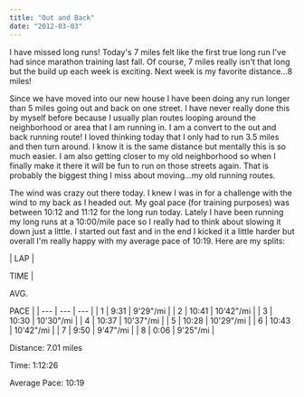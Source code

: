 ```yaml
---
title: "Out and Back"
date: "2012-03-03"
---
```


I have missed long runs! Today's 7 miles felt like the first true long run I've had since marathon training last fall. Of course, 7 miles really isn't that long but the build up each week is exciting. Next week is my favorite distance...8 miles! 

  

Since we have moved into our new house I have been doing any run longer than 5 miles going out and back on one street. I have never really done this by myself before because I usually plan routes looping around the neighborhood or area that I am running in. I am a convert to the out and back running route! I loved thinking today that I only had to run 3.5 miles and then turn around. I know it is the same distance but mentally this is so much easier. I am also getting closer to my old neighborhood so when I finally make it there it will be fun to run on those streets again. That is probably the biggest thing I miss about moving...my old running routes.

  

The wind was crazy out there today. I knew I was in for a challenge with the wind to my back as I headed out. My goal pace (for training purposes) was between 10:12 and 11:12 for the long run today. Lately I have been running my long runs at a 10:00/mile pace so I really had to think about slowing it down just a little. I started out fast and in the end I kicked it a little harder but overall I'm really happy with my average pace of 10:19. Here are my splits:

| 
LAP | 

TIME | 

AVG.

PACE |
| --- | --- | --- |
| 1 | 9:31 | 9'29"/mi |
| 2 | 10:41 | 10'42"/mi |
| 3 | 10:30 | 10'30"/mi |
| 4 | 10:37 | 10'37"/mi |
| 5 | 10:28 | 10'29"/mi |
| 6 | 10:43 | 10'42"/mi |
| 7 | 9:50 | 9'47"/mi |
| 8 | 0:06 | 9'25"/mi |

  

Distance: 7.01 miles

Time: 1:12:26

Average Pace: 10:19
